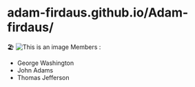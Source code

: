 # adam-firdaus.github.io/Adam-firdaus/
:beach_umbrella:
![This is an image](https://github.com/Adam-firdaus/assets/Home.Jpg)
Members :
- George Washington
- John Adams
- Thomas Jefferson
